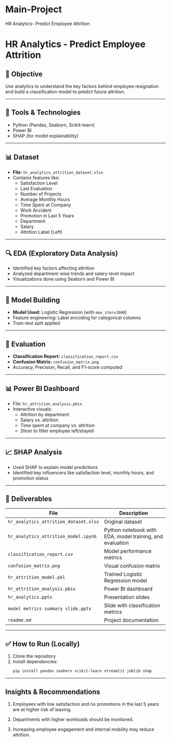 # Main-Project
HR Analytics- Predict Employee Attrition
# HR Analytics - Predict Employee Attrition

## 📌 Objective
Use analytics to understand the key factors behind employee resignation and build a classification model to predict future attrition.

---

## 🧰 Tools & Technologies
- Python (Pandas, Seaborn, Scikit-learn)
- Power BI
- SHAP (for model explainability)

---

## 📊 Dataset
- **File:** `hr_analytics_attrition_dataset.xlsx`
- Contains features like:
  - Satisfaction Level
  - Last Evaluation
  - Number of Projects
  - Average Monthly Hours
  - Time Spent at Company
  - Work Accident
  - Promotion in Last 5 Years
  - Department
  - Salary
  - Attrition Label (Left)

---

## 🔍 EDA (Exploratory Data Analysis)
- Identified key factors affecting attrition
- Analyzed department-wise trends and salary-level impact
- Visualizations done using Seaborn and Power BI

---

## 🤖 Model Building
- **Model Used:** Logistic Regression (with `max_iter=1000`)
- Feature engineering: Label encoding for categorical columns
- Train-test split applied

---

## 🧪 Evaluation
- **Classification Report:** `classification_report.csv`
- **Confusion Matrix:** `confusion_matrix.png`
- Accuracy, Precision, Recall, and F1-score computed

---

## 📊 Power BI Dashboard
- File: `hr_attrition_analysis.pbix`
- Interactive visuals:
  - Attrition by department
  - Salary vs. attrition
  - Time spent at company vs. attrition
  - Slicer to filter employee left/stayed

---

## 📈 SHAP Analysis
- Used SHAP to explain model predictions
- Identified key influencers like satisfaction level, monthly hours, and promotion status

---

## 🎯 Deliverables
| File | Description |
|------|-------------|
| `hr_analytics_attrition_dataset.xlsx` | Original dataset |
| `hr_analytics_attrition_model.ipynb` | Python notebook with EDA, model training, and evaluation |
| `classification_report.csv` | Model performance metrics |
| `confusion_matrix.png` | Visual confusion matrix |
| `hr_attrition_model.pkl` | Trained Logistic Regression model |
| `hr_attrition_analysis.pbix` | Power BI dashboard |
| `hr_analytics.pptx` | Presentation slides |
| `model metrics summary slide.pptx` | Slide with classification metrics |
| `readme.md` | Project documentation |

---

## ✅ How to Run (Locally)
1. Clone the repository
2. Install dependencies:
   ```bash
   pip install pandas seaborn scikit-learn streamlit joblib shap

---

## Insights & Recommendations
1. Employees with low satisfaction and no promotions in the last 5 years are at higher risk of leaving.

2. Departments with higher workloads should be monitored.

3. Increasing employee engagement and internal mobility may reduce attrition.

